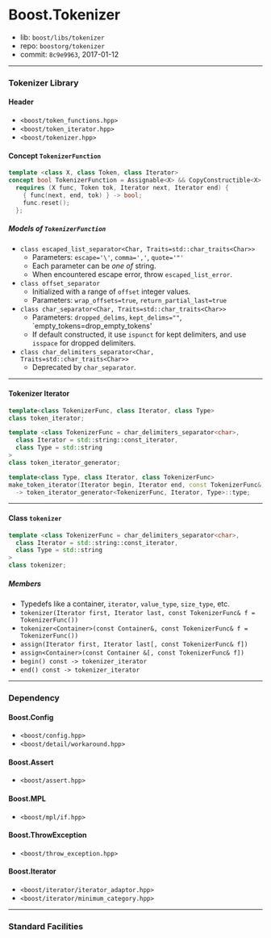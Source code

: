 # Boost.Tokenizer

* lib: `boost/libs/tokenizer`
* repo: `boostorg/tokenizer`
* commit: `8c9e9963`, 2017-01-12

------
### Tokenizer Library

#### Header

* `<boost/token_functions.hpp>`
* `<boost/token_iterator.hpp>`
* `<boost/tokenizer.hpp>`

#### Concept `TokenizerFunction`

```c++
template <class X, class Token, class Iterator>
concept bool TokenizerFunction = Assignable<X> && CopyConstructible<X> &&
  requires (X func, Token tok, Iterator next, Iterator end) {
    { func(next, end, tok) } -> bool;
    func.reset();
  };
```

##### Models of `TokenizerFunction`

* `class escaped_list_separator<Char, Traits=std::char_traits<Char>>`
  * Parameters: `escape='\'`, `comma=','`, `quote='"'`
  * Each parameter can be _one of_ string.
  * When encountered escape error, throw `escaped_list_error`.
* `class offset_separator`
  * Initialized with a range of `offset` integer values.
  * Parameters: `wrap_offsets=true`, `return_partial_last=true`
* `class char_separator<Char, Traits=std::char_traits<Char>>`
  * Parameters: `dropped_delims`, `kept_delims=""`, `empty_tokens=drop_empty_tokens'
  * If default constructed, it use `ispunct` for kept delimiters, and use
    `isspace` for dropped delimiters.
* `class char_delimiters_separator<Char, Traits=std::char_traits<Char>>`
  * Deprecated by `char_separator`.

------
#### Tokenizer Iterator

```c++
template<class TokenizerFunc, class Iterator, class Type>
class token_iterator;

template <class TokenizerFunc = char_delimiters_separator<char>,
  class Iterator = std::string::const_iterator,
  class Type = std::string
>
class token_iterator_generator;

template<class Type, class Iterator, class TokenizerFunc>
make_token_iterator(Iterator begin, Iterator end, const TokenizerFunc&)
  -> token_iterator_generator<TokenizerFunc, Iterator, Type>::type;
```

------
#### Class `tokenizer`

```c++
template <class TokenizerFunc = char_delimiters_separator<char>,
  class Iterator = std::string::const_iterator,
  class Type = std::string
>
class tokenizer;
```

##### Members

* Typedefs like a container, `iterator`, `value_type`, `size_type`, etc.
* `tokenizer(Iterator first, Iterator last, const TokenizerFunc& f = TokenizerFunc())`
* `tokenizer<Container>(const Container&, const TokenizerFunc& f = TokenizerFunc())`
* `assign(Iterator first, Iterator last[, const TokenizerFunc& f])`
* `assign<Container>(const Container &[, const TokenizerFunc& f])`
* `begin() const -> tokenizer_iterator`
* `end() const -> tokenizer_iterator`

------
### Dependency

#### Boost.Config

* `<boost/config.hpp>`
* `<boost/detail/workaround.hpp>`

#### Boost.Assert

* `<boost/assert.hpp>`

#### Boost.MPL

* `<boost/mpl/if.hpp>`

#### Boost.ThrowException

* `<boost/throw_exception.hpp>`

#### Boost.Iterator

* `<boost/iterator/iterator_adaptor.hpp>`
* `<boost/iterator/minimum_category.hpp>`

------
### Standard Facilities
